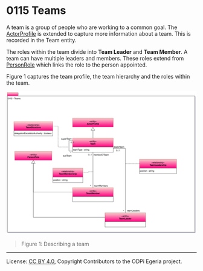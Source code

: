 <!-- SPDX-License-Identifier: CC-BY-4.0 -->
<!-- Copyright Contributors to the ODPi Egeria project. -->

# 0115 Teams

A team is a group of people who are working to a common goal.
The [ActorProfile](0110-Actors.md) is extended to capture more information about a team.
This is recorded in the Team entity.

The roles within the team divide into **Team Leader** and **Team Member**.
A team can have multiple leaders and members.  These roles extend from
[PersonRole](0112-People.md) which links the role to the person appointed.

Figure 1 captures the team profile, the team hierarchy and the
roles within the team.

![UML](0115-Teams.png)
> Figure 1: Describing a team



----
License: [CC BY 4.0](https://creativecommons.org/licenses/by/4.0/),
Copyright Contributors to the ODPi Egeria project.